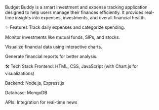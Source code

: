 Budget Buddy is a smart investment and expense tracking application designed to help users manage their finances efficiently. It provides real-time insights into expenses, investments, and overall financial health.

✨ Features
Track daily expenses and categorize spending.

Monitor investments like mutual funds, SIPs, and stocks.

Visualize financial data using interactive charts.

Generate financial reports for better analysis.



🛠️ Tech Stack
Frontend: HTML, CSS, JavaScript (with Chart.js for visualizations)

Backend: Node.js, Express.js

Database: MongoDB

APIs: Integration for real-time news




